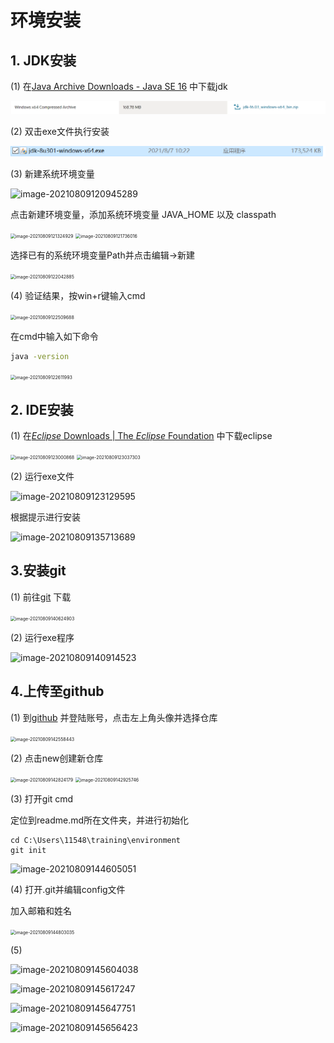 # 环境安装

## 1. JDK安装

(1) 在[Java Archive Downloads - Java SE 16](https://www.oracle.com/java/technologies/javase/jdk16-archive-downloads.html) 中下载jdk

![image-20210809120530184](image-20210809120530184.png)

(2) 双击exe文件执行安装

![image-20210809121616798](image-20210809121616798.png)

(3) 新建系统环境变量



<img src="C:\Users\11548\AppData\Roaming\Typora\typora-user-images\image-20210809120945289.png" alt="image-20210809120945289"  />

点击新建环境变量，添加系统环境变量 JAVA_HOME 以及 classpath

<img src="C:\Users\11548\AppData\Roaming\Typora\typora-user-images\image-20210809121324929.png" alt="image-20210809121324929" style="zoom: 50%;" />

<img src="C:\Users\11548\AppData\Roaming\Typora\typora-user-images\image-20210809121736016.png" alt="image-20210809121736016" style="zoom:50%;" />

选择已有的系统环境变量Path并点击编辑->新建

<img src="C:\Users\11548\AppData\Roaming\Typora\typora-user-images\image-20210809122042885.png" alt="image-20210809122042885" style="zoom:50%;" />

(4) 验证结果，按win+r键输入cmd

<img src="C:\Users\11548\AppData\Roaming\Typora\typora-user-images\image-20210809122509688.png" alt="image-20210809122509688" style="zoom: 50%;" />

在cmd中输入如下命令

```cmd
java -version
```

<img src="C:\Users\11548\AppData\Roaming\Typora\typora-user-images\image-20210809122611993.png" alt="image-20210809122611993" style="zoom: 50%;" />

## 2. IDE安装

(1) 在[*Eclipse* Downloads | The *Eclipse* Foundation](https://www.baidu.com/link?url=jVS_yXioMjvcXNG0znP04dPZkldIHQQQI2EdhcylcPOQcHt0FhACOaQaLhtj1qaf&wd=&eqid=99755b3900000966000000036110aeca) 中下载eclipse

<img src="C:\Users\11548\AppData\Roaming\Typora\typora-user-images\image-20210809123000868.png" alt="image-20210809123000868" style="zoom:50%;" />

<img src="C:\Users\11548\AppData\Roaming\Typora\typora-user-images\image-20210809123037303.png" alt="image-20210809123037303" style="zoom:50%;" />

(2) 运行exe文件

![image-20210809123129595](C:\Users\11548\AppData\Roaming\Typora\typora-user-images\image-20210809123129595.png)

根据提示进行安装

![image-20210809135713689](C:\Users\11548\AppData\Roaming\Typora\typora-user-images\image-20210809135713689.png)

## 3.安装git

(1) 前往[git](https://git-scm.com/) 下载

<img src="C:\Users\11548\AppData\Roaming\Typora\typora-user-images\image-20210809140624903.png" alt="image-20210809140624903" style="zoom:50%;" />

(2) 运行exe程序

![image-20210809140914523](C:\Users\11548\AppData\Roaming\Typora\typora-user-images\image-20210809140914523.png)

## 4.上传至github

(1) 到[github](https://github.com/) 并登陆账号，点击左上角头像并选择仓库

 <img src="C:\Users\11548\AppData\Roaming\Typora\typora-user-images\image-20210809142558443.png" alt="image-20210809142558443" style="zoom:50%;" />

(2) 点击new创建新仓库

<img src="C:\Users\11548\AppData\Roaming\Typora\typora-user-images\image-20210809142824179.png" alt="image-20210809142824179" style="zoom:50%;" />

<img src="C:\Users\11548\AppData\Roaming\Typora\typora-user-images\image-20210809142925746.png" alt="image-20210809142925746" style="zoom:50%;" />

(3) 打开git cmd

定位到readme.md所在文件夹，并进行初始化

```
cd C:\Users\11548\training\environment
git init
```

![image-20210809144605051](C:\Users\11548\AppData\Roaming\Typora\typora-user-images\image-20210809144605051.png)

(4) 打开.git并编辑config文件

加入邮箱和姓名

<img src="C:\Users\11548\AppData\Roaming\Typora\typora-user-images\image-20210809144803035.png" alt="image-20210809144803035" style="zoom:50%;" />

(5)

![image-20210809145604038](C:\Users\11548\AppData\Roaming\Typora\typora-user-images\image-20210809145604038.png)

![image-20210809145617247](C:\Users\11548\AppData\Roaming\Typora\typora-user-images\image-20210809145617247.png)

![image-20210809145647751](C:\Users\11548\AppData\Roaming\Typora\typora-user-images\image-20210809145647751.png)

![image-20210809145656423](C:\Users\11548\AppData\Roaming\Typora\typora-user-images\image-20210809145656423.png)





 

